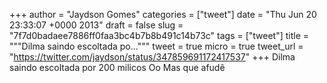 
+++
author = "Jaydson Gomes"
categories = ["tweet"]
date = "Thu Jun 20 23:33:07 +0000 2013"
draft = false
slug = "7f7d0badaee7886ff0faa3bc4b7b8b491c14b73c"
tags = ["tweet"]
title = """Dilma saindo escoltada po..."""
tweet = true
micro = true
tweet_url = "https://twitter.com/jaydson/status/347859691172417537"
+++
Dilma saindo escoltada por 200 milicos Oo Mas que afudê
